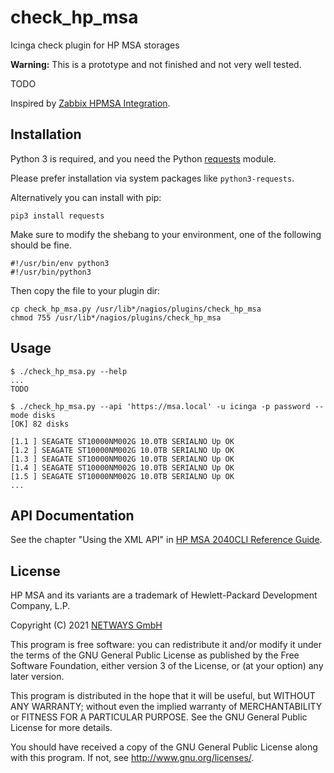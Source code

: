 # check_hp_msa

Icinga check plugin for HP MSA storages

**Warning:** This is a prototype and not finished and not very well tested.

TODO

Inspired by [Zabbix HPMSA Integration](https://github.com/asand3r/zbx-hpmsa).

## Installation

Python 3 is required, and you need the Python [requests](https://pypi.org/project/requests/) module.

Please prefer installation via system packages like `python3-requests`.

Alternatively you can install with pip:

    pip3 install requests

Make sure to modify the shebang to your environment, one of the following should be fine.

    #!/usr/bin/env python3
    #!/usr/bin/python3

Then copy the file to your plugin dir:

    cp check_hp_msa.py /usr/lib*/nagios/plugins/check_hp_msa
    chmod 755 /usr/lib*/nagios/plugins/check_hp_msa

<!--
Also see the [Icinga 2 example command](icinga2/command.conf).
-->

## Usage

```
$ ./check_hp_msa.py --help
...
TODO
```

```
$ ./check_hp_msa.py --api 'https://msa.local' -u icinga -p password --mode disks
[OK] 82 disks

[1.1 ] SEAGATE ST10000NM002G 10.0TB SERIALNO Up OK
[1.2 ] SEAGATE ST10000NM002G 10.0TB SERIALNO Up OK
[1.3 ] SEAGATE ST10000NM002G 10.0TB SERIALNO Up OK
[1.4 ] SEAGATE ST10000NM002G 10.0TB SERIALNO Up OK
[1.5 ] SEAGATE ST10000NM002G 10.0TB SERIALNO Up OK
...
```

## API Documentation

See the chapter "Using the XML API" in [HP MSA 2040CLI Reference Guide](https://support.hpe.com/hpesc/public/docDisplay?docId=emr_na-c03791989).

## License

HP MSA and its variants are a trademark of Hewlett-Packard Development Company, L.P.

Copyright (C) 2021 [NETWAYS GmbH](mailto:info@netways.de)

This program is free software: you can redistribute it and/or modify
it under the terms of the GNU General Public License as published by
the Free Software Foundation, either version 3 of the License, or
(at your option) any later version.

This program is distributed in the hope that it will be useful,
but WITHOUT ANY WARRANTY; without even the implied warranty of
MERCHANTABILITY or FITNESS FOR A PARTICULAR PURPOSE.  See the
GNU General Public License for more details.

You should have received a copy of the GNU General Public License
along with this program.  If not, see <http://www.gnu.org/licenses/>.
